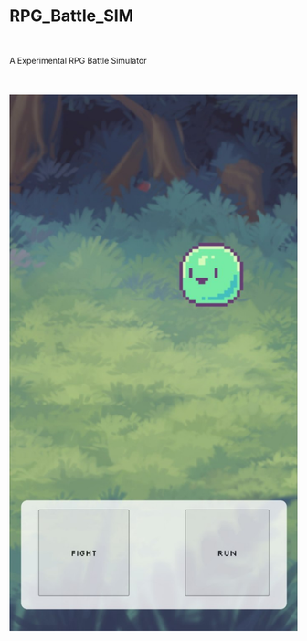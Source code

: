 # RPG_Battle_SIM
<br>
<br>
A Experimental RPG Battle Simulator<br><br><br><br>
<img src="assets/DEMO.jpg">
